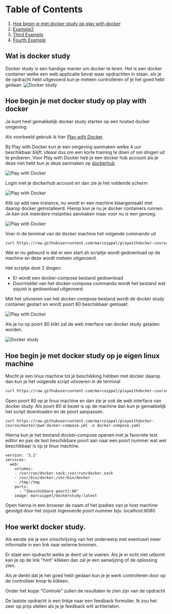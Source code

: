 # Table of Contents
1. [Hoe begin je met docker study op play with docker](#hoe)
2. [Example2](#example2)
3. [Third Example](#third-example)
4. [Fourth Example](#fourth-examplehttpwwwfourthexamplecom)

## Wat is docker study

Docker study is een handige manier om docker te leren. Het is een docker container welke een web applicatie bevat waar opdrachten in staan. als je de opdracht hebt uitgevoerd kun je meteen controlleren of je het goed hebt gedaan. ![Docker study](images/dockerstudy.png)


<a name="hoe"></a>
## Hoe begin je met docker study op play with docker

Je kunt heel gemakkelijk docker study starten op een hosted docker omgeving.

Als voorbeeld gebruik ik hier [Play with Docker](https://labs.play-with-docker.com/).

Bij Play with Docker kun je een omgeving aanmaken welke 4 uur beschikbaar blijft. ideaal dus om een korte training te doen of om dingen uit te proberen. Voor Play with Docker heb je een docker hub account als je deze niet hebt kun je deze aanmaken op [dockerhub](https://hub.docker.com/)

![Play with Docker](images/playwithdocker.png)

Login met je dockerhub account en dan zie je het voldende scherm

![Play with Docker](images/playwithdocker_add_instance.png)

Klik op add new instance, nu wordt er een machine klaargemaakt met daarop docker geinstalleerd. Hierop kun je nu je docker containers runnen. Je kan ook meerdere instanties aanmaken maar voor nu is een genoeg.

![Play with Docker](images/playwithdocker_new_instance.png)

Voer in de terminal van de docker machine het volgende commando uit
```bash
curl https://raw.githubusercontent.com/marcoippel/playwithdocker-course/master/start.sh | sh
```
Wat er nu gebeurd is dat er een start.sh scriptje wordt gedownload op de machine en deze wordt meteen uitgevoerd.

Het scriptje doet 2 dingen:
* Er wordt een docker-compose bestand gedownload
* Doormiddel van het docker-compose commando wordt het bestand wat zojuist is gedownload uitgevoerd.

Met het uitvoeren van het docker-compose bestand wordt de docker study container gestart en wordt poort 80 beschikbaar gemaakt.

![Play with Docker](images/playwithdocker_sh_script.png)

Als je nu op poort 80 klikt zal de web interface van docker study geladen worden.

![Docker study](images/dockerstudy.png)

## Hoe begin je met docker study op je eigen linux machine

Mocht je een linux machine tot je beschikking hebben met docker daarop dan kun je het volgende script uitvoeren in de terminal
```bash
curl https://raw.githubusercontent.com/marcoippel/playwithdocker-course/master/start.sh | sh
```
Open poort 80 op je linux machine en dan zie je ook de web interface van docker study. Als poort 80 al bezet is op de machine dan kun je gemakkelijk het script downloaden en de poort aanpassen.

```
curl https://raw.githubusercontent.com/marcoippel/playwithdocker-course/master/pwd-docker-compose.yml -o docker-compose.yaml
```

Hierna kun je het bestand docker-compose openen met je favoriete test editor en pas de text beschikbare poort aan naar een poort nummer wat wel beschikbaar is op je linux machine.
```
version: '3.2'
services:
  web:
    volumes:
    - /var/run/docker.sock:/var/run/docker.sock
    - /usr/bin/docker:/usr/bin/docker
    - /tmp:/tmp
    ports:
      - "{beschikbare poort}:80"
    image: marcoippel/dockerstudy:latest
```
Open hierna in een browser de naam of het ipadres van je host machine gevolgd door het zojuist ingevoerde poort nummer bijv. localhost:8080

## Hoe werkt docker study.

Als eerste zie je een omschrijving van het onderwerp met eventueel meer informatie in een link naar externe bronnen.

Er staat een opdracht welke je dient uit te voeren. Als je er echt niet uitkomt kan je op de link "hint" klikken dan zal je een aanwijzing of de oplossing zien.

Als je denkt dat je het goed hebt gedaan kun je je werk controlleren door op de controlleer knop te klikken.

Onder het kopje "Controle" zullen de resultaten te zien zijn van de opdracht

De laatste opdracht is een linkje naar een feedback formulier. Ik zou het zeer op prijs stellen als je je feedback wilt achterlaten.